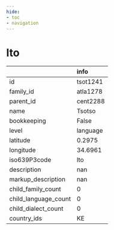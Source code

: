 ```yaml
---
hide:
- toc
- navigation
---
```

# lto
|                      | info     |
|:---------------------|:---------|
| id                   | tsot1241 |
| family_id            | atla1278 |
| parent_id            | cent2288 |
| name                 | Tsotso   |
| bookkeeping          | False    |
| level                | language |
| latitude             | 0.2975   |
| longitude            | 34.6961  |
| iso639P3code         | lto      |
| description          | nan      |
| markup_description   | nan      |
| child_family_count   | 0        |
| child_language_count | 0        |
| child_dialect_count  | 0        |
| country_ids          | KE       |